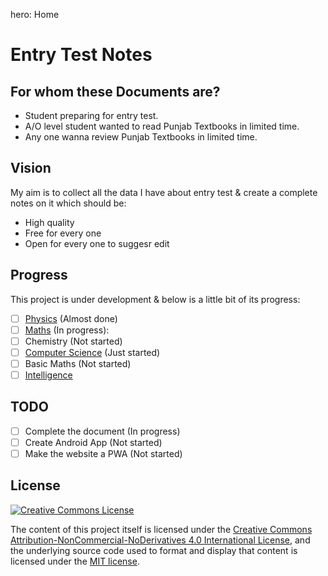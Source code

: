 hero: Home

# Entry Test Notes

## For whom these Documents are?
* Student preparing for entry test.
* A/O level student wanted to read Punjab Textbooks in limited time.
* Any one wanna review Punjab Textbooks in limited time.

## Vision
My aim is to collect all the data I have about entry test & create a complete notes on it which should be:

* High quality
* Free for every one
* Open for every one to suggesr edit

## Progress
This project is under development & below is a little bit of its progress:

* [ ] [Physics](./physics) (Almost done)
* [ ] [Maths](./maths) (In progress):
* [ ] Chemistry (Not started)
* [ ] [Computer Science](./computer) (Just started)
* [ ] Basic Maths (Not started)
* [ ] [Intelligence](./iq)

## TODO
* [ ] Complete the document (In progress)
* [ ] Create Android App (Not started)
* [ ] Make the website a PWA (Not started)

## License
<a target="blank" rel="license" href="http://creativecommons.org/licenses/by-nc-nd/4.0/"><img alt="Creative Commons License" style="border-width:0" src="https://i.creativecommons.org/l/by-nc-nd/4.0/88x31.png" /></a>

The content of this project itself is licensed under the [Creative Commons Attribution-NonCommercial-NoDerivatives 4.0 International License](http://creativecommons.org/licenses/by-nc-nd/4.0/), and the underlying source code used to format and display that content is licensed under the [MIT license](http://opensource.org/licenses/mit-license.php).
